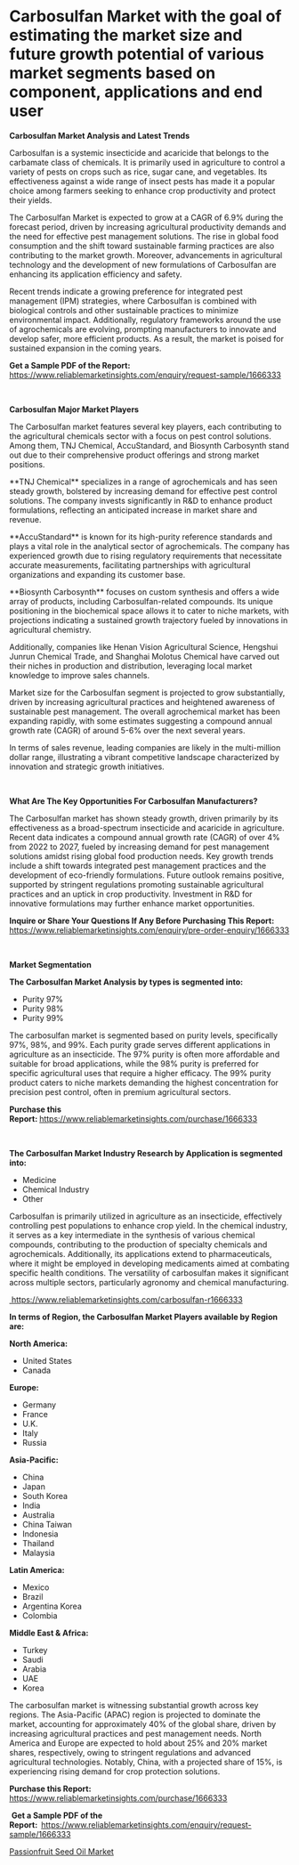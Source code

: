 <p><h1>Carbosulfan Market with the goal of estimating the market size and future growth potential of various market segments based on component, applications and end user</h1></p><p><strong>Carbosulfan Market Analysis and Latest Trends</strong></p>
<p><p>Carbosulfan is a systemic insecticide and acaricide that belongs to the carbamate class of chemicals. It is primarily used in agriculture to control a variety of pests on crops such as rice, sugar cane, and vegetables. Its effectiveness against a wide range of insect pests has made it a popular choice among farmers seeking to enhance crop productivity and protect their yields.</p><p>The Carbosulfan Market is expected to grow at a CAGR of 6.9% during the forecast period, driven by increasing agricultural productivity demands and the need for effective pest management solutions. The rise in global food consumption and the shift toward sustainable farming practices are also contributing to the market growth. Moreover, advancements in agricultural technology and the development of new formulations of Carbosulfan are enhancing its application efficiency and safety.</p><p>Recent trends indicate a growing preference for integrated pest management (IPM) strategies, where Carbosulfan is combined with biological controls and other sustainable practices to minimize environmental impact. Additionally, regulatory frameworks around the use of agrochemicals are evolving, prompting manufacturers to innovate and develop safer, more efficient products. As a result, the market is poised for sustained expansion in the coming years.</p></p>
<p><strong>Get a Sample PDF of the Report:&nbsp;</strong> <a href="https://www.reliablemarketinsights.com/enquiry/request-sample/1666333?utm_campaign=2225&utm_medium=2&utm_source=Github&utm_content=ia&utm_term=31012025&utm_id=carbosulfan">https://www.reliablemarketinsights.com/enquiry/request-sample/1666333</a></p>
<p>&nbsp;</p>
<p><strong>Carbosulfan Major Market Players</strong></p>
<p><p>The Carbosulfan market features several key players, each contributing to the agricultural chemicals sector with a focus on pest control solutions. Among them, TNJ Chemical, AccuStandard, and Biosynth Carbosynth stand out due to their comprehensive product offerings and strong market positions.</p><p>**TNJ Chemical** specializes in a range of agrochemicals and has seen steady growth, bolstered by increasing demand for effective pest control solutions. The company invests significantly in R&D to enhance product formulations, reflecting an anticipated increase in market share and revenue.</p><p>**AccuStandard** is known for its high-purity reference standards and plays a vital role in the analytical sector of agrochemicals. The company has experienced growth due to rising regulatory requirements that necessitate accurate measurements, facilitating partnerships with agricultural organizations and expanding its customer base.</p><p>**Biosynth Carbosynth** focuses on custom synthesis and offers a wide array of products, including Carbosulfan-related compounds. Its unique positioning in the biochemical space allows it to cater to niche markets, with projections indicating a sustained growth trajectory fueled by innovations in agricultural chemistry.</p><p>Additionally, companies like Henan Vision Agricultural Science, Hengshui Junrun Chemical Trade, and Shanghai Molotus Chemical have carved out their niches in production and distribution, leveraging local market knowledge to improve sales channels.</p><p>Market size for the Carbosulfan segment is projected to grow substantially, driven by increasing agricultural practices and heightened awareness of sustainable pest management. The overall agrochemical market has been expanding rapidly, with some estimates suggesting a compound annual growth rate (CAGR) of around 5-6% over the next several years.</p><p>In terms of sales revenue, leading companies are likely in the multi-million dollar range, illustrating a vibrant competitive landscape characterized by innovation and strategic growth initiatives.</p></p>
<p>&nbsp;</p>
<p><strong>What Are The Key Opportunities For Carbosulfan Manufacturers?</strong></p>
<p><p>The Carbosulfan market has shown steady growth, driven primarily by its effectiveness as a broad-spectrum insecticide and acaricide in agriculture. Recent data indicates a compound annual growth rate (CAGR) of over 4% from 2022 to 2027, fueled by increasing demand for pest management solutions amidst rising global food production needs. Key growth trends include a shift towards integrated pest management practices and the development of eco-friendly formulations. Future outlook remains positive, supported by stringent regulations promoting sustainable agricultural practices and an uptick in crop productivity. Investment in R&D for innovative formulations may further enhance market opportunities.</p></p>
<p><strong>Inquire or Share Your Questions If Any Before Purchasing This Report:</strong> <a href="https://www.reliablemarketinsights.com/enquiry/pre-order-enquiry/1666333?utm_campaign=2225&utm_medium=2&utm_source=Github&utm_content=ia&utm_term=31012025&utm_id=carbosulfan">https://www.reliablemarketinsights.com/enquiry/pre-order-enquiry/1666333</a></p>
<p>&nbsp;</p>
<p><strong>Market Segmentation</strong></p>
<p><strong>The Carbosulfan Market Analysis by types is segmented into:</strong></p>
<p><ul><li>Purity 97%</li><li>Purity 98%</li><li>Purity 99%</li></ul></p>
<p><p>The carbosulfan market is segmented based on purity levels, specifically 97%, 98%, and 99%. Each purity grade serves different applications in agriculture as an insecticide. The 97% purity is often more affordable and suitable for broad applications, while the 98% purity is preferred for specific agricultural uses that require a higher efficacy. The 99% purity product caters to niche markets demanding the highest concentration for precision pest control, often in premium agricultural sectors.</p></p>
<p><strong>Purchase this Report:&nbsp;</strong><a href="https://www.reliablemarketinsights.com/purchase/1666333?utm_campaign=2225&utm_medium=2&utm_source=Github&utm_content=ia&utm_term=31012025&utm_id=carbosulfan">https://www.reliablemarketinsights.com/purchase/1666333</a></p>
<p>&nbsp;</p>
<p><strong>The Carbosulfan Market Industry Research by Application is segmented into:</strong></p>
<p><ul><li>Medicine</li><li>Chemical Industry</li><li>Other</li></ul></p>
<p><p>Carbosulfan is primarily utilized in agriculture as an insecticide, effectively controlling pest populations to enhance crop yield. In the chemical industry, it serves as a key intermediate in the synthesis of various chemical compounds, contributing to the production of specialty chemicals and agrochemicals. Additionally, its applications extend to pharmaceuticals, where it might be employed in developing medicaments aimed at combating specific health conditions. The versatility of carbosulfan makes it significant across multiple sectors, particularly agronomy and chemical manufacturing.</p></p>
<p><a href="https://www.reliablemarketinsights.com/carbosulfan-r1666333?utm_campaign=2225&utm_medium=2&utm_source=Github&utm_content=ia&utm_term=31012025&utm_id=carbosulfan">&nbsp;https://www.reliablemarketinsights.com/carbosulfan-r1666333</a></p>
<p><strong>In terms of Region, the Carbosulfan Market Players available by Region are:</strong></p>
<p>
    <p> <strong> North America: </strong>
        <ul>
            <li>United States</li>
            <li>Canada</li>
        </ul>
        </p> 
    <p> <strong> Europe: </strong>
        <ul>
            <li>Germany</li>
            <li>France</li>
            <li>U.K.</li>
            <li>Italy</li>
            <li>Russia</li>
        </ul>
        </p> 
    <p> <strong> Asia-Pacific: </strong>
        <ul>
            <li>China</li>
            <li>Japan</li>
            <li>South Korea</li>
            <li>India</li>
            <li>Australia</li>
            <li>China Taiwan</li>
            <li>Indonesia</li>
            <li>Thailand</li>
            <li>Malaysia</li>
        </ul>
        </p> 
    <p> <strong> Latin America: </strong>
        <ul>
            <li>Mexico</li>
            <li>Brazil</li>
            <li>Argentina Korea</li>
            <li>Colombia</li>
        </ul>
        </p> 
    <p> <strong> Middle East & Africa: </strong>
        <ul>
            <li>Turkey</li>
            <li>Saudi</li>
            <li>Arabia</li>
            <li>UAE</li>
            <li>Korea</li>
        </ul>
    </p>
    </p>
<p><p>The carbosulfan market is witnessing substantial growth across key regions. The Asia-Pacific (APAC) region is projected to dominate the market, accounting for approximately 40% of the global share, driven by increasing agricultural practices and pest management needs. North America and Europe are expected to hold about 25% and 20% market shares, respectively, owing to stringent regulations and advanced agricultural technologies. Notably, China, with a projected share of 15%, is experiencing rising demand for crop protection solutions.</p></p>
<p><strong>Purchase this Report: </strong><a href="https://www.reliablemarketinsights.com/purchase/1666333?utm_campaign=2225&utm_medium=2&utm_source=Github&utm_content=ia&utm_term=31012025&utm_id=carbosulfan">https://www.reliablemarketinsights.com/purchase/1666333</a></p>
<p>&nbsp;<strong>Get a Sample PDF of the Report:&nbsp;&nbsp;</strong><a href="https://www.reliablemarketinsights.com/enquiry/request-sample/1666333?utm_campaign=2225&utm_medium=2&utm_source=Github&utm_content=ia&utm_term=31012025&utm_id=carbosulfan">https://www.reliablemarketinsights.com/enquiry/request-sample/1666333</a></p>
<p><strong></strong></p>
<p><p><a href="https://github.com/rodinayygacklezi/Market-Research-Report-List-1/blob/main/passionfruit-seed-oil-market.md?utm_campaign=2225&utm_medium=2&utm_source=Github&utm_content=ia&utm_term=31012025&utm_id=carbosulfan">Passionfruit Seed Oil Market</a></p></p>